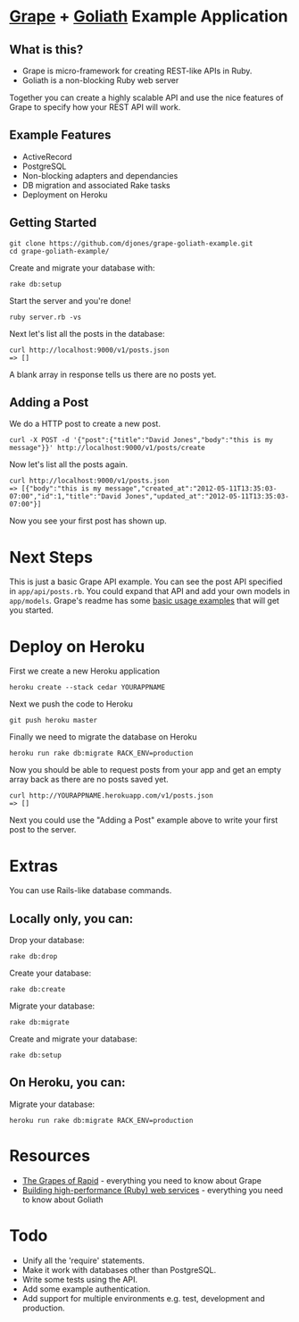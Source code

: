 # [Grape](https://github.com/intridea/grape) + [Goliath](https://github.com/postrank-labs/goliath) Example Application

## What is this?

* Grape is micro-framework for creating REST-like APIs in Ruby.
* Goliath is a non-blocking Ruby web server

Together you can create a highly scalable API and use the nice features of Grape to specify how your REST API will work.

## Example Features

* ActiveRecord
* PostgreSQL
* Non-blocking adapters and dependancies
* DB migration and associated Rake tasks
* Deployment on Heroku

## Getting Started

    git clone https://github.com/djones/grape-goliath-example.git
    cd grape-goliath-example/

Create and migrate your database with:

    rake db:setup
  
Start the server and you're done!

    ruby server.rb -vs

Next let's list all the posts in the database:

    curl http://localhost:9000/v1/posts.json
    => []
  
A blank array in response tells us there are no posts yet.

## Adding a Post

We do a HTTP post to create a new post.

    curl -X POST -d '{"post":{"title":"David Jones","body":"this is my message"}}' http://localhost:9000/v1/posts/create

Now let's list all the posts again.
  
    curl http://localhost:9000/v1/posts.json
    => [{"body":"this is my message","created_at":"2012-05-11T13:35:03-07:00","id":1,"title":"David Jones","updated_at":"2012-05-11T13:35:03-07:00"}]

Now you see your first post has shown up.

# Next Steps

This is just a basic Grape API example. You can see the post API specified in `app/api/posts.rb`. You could expand that API and add your own models in `app/models`. Grape's readme has some [basic usage examples](https://github.com/intridea/grape#basic-usage) that will get you started.

# Deploy on Heroku

First we create a new Heroku application

    heroku create --stack cedar YOURAPPNAME
  
Next we push the code to Heroku
  
    git push heroku master
    
Finally we need to migrate the database on Heroku

    heroku run rake db:migrate RACK_ENV=production

Now you should be able to request posts from your app and get an empty array back as there are no posts saved yet.
 
    curl http://YOURAPPNAME.herokuapp.com/v1/posts.json
    => []
  
Next you could use the "Adding a Post" example above to write your first post to the server.

# Extras

You can use Rails-like database commands.

## Locally only, you can:

Drop your database:

    rake db:drop

Create your database:

    rake db:create
  
Migrate your database:

    rake db:migrate
  
Create and migrate your database:

    rake db:setup
    
## On Heroku, you can:

Migrate your database:

    heroku run rake db:migrate RACK_ENV=production

# Resources

* [The Grapes of Rapid](http://www.confreaks.com/videos/475-rubyconf2010-the-grapes-of-rapid) - everything you need to know about Grape
* [Building high-performance (Ruby) web services](http://www.confreaks.com/videos/653-gogaruco2011-0-60-with-goliath-building-high-performance-ruby-web-services) - everything you need to know about Goliath

# Todo

* Unify all the 'require' statements.
* Make it work with databases other than PostgreSQL.
* Write some tests using the API.
* Add some example authentication.
* Add support for multiple environments e.g. test, development and production.
